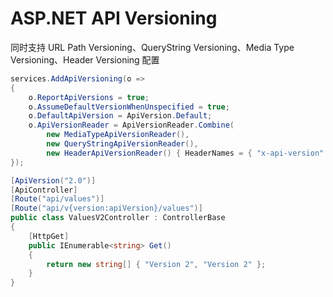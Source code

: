 # ASP.NET API Versioning

同时支持 URL Path Versioning、QueryString Versioning、Media Type Versioning、Header Versioning 配置

```csharp
services.AddApiVersioning(o =>
{
    o.ReportApiVersions = true;
    o.AssumeDefaultVersionWhenUnspecified = true;
    o.DefaultApiVersion = ApiVersion.Default;
    o.ApiVersionReader = ApiVersionReader.Combine(
        new MediaTypeApiVersionReader(),
        new QueryStringApiVersionReader(),
        new HeaderApiVersionReader() { HeaderNames = { "x-api-version" } });
});
```

```csharp
[ApiVersion("2.0")]
[ApiController]
[Route("api/values")]
[Route("api/v{version:apiVersion}/values")]
public class ValuesV2Controller : ControllerBase
{
    [HttpGet]
    public IEnumerable<string> Get()
    {
        return new string[] { "Version 2", "Version 2" };
    }
}
```
